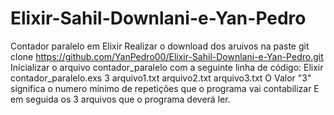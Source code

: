 # Elixir-Sahil-Downlani-e-Yan-Pedro
Contador paralelo em Elixir
Realizar o download dos aruivos na paste
git clone https://github.com/YanPedro00/Elixir-Sahil-Downlani-e-Yan-Pedro.git
Inicializar o arquivo contador_paralelo com a seguinte linha de código:
Elixir contador_paralelo.exs 3 arquivo1.txt arquivo2.txt arquivo3.txt
O Valor "3" significa o numero mínimo de repetições que o programa vai contabilizar
E em seguida os 3 arquivos que o programa deverá ler.
